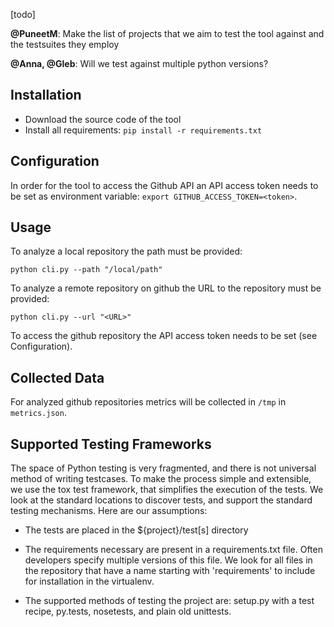 [todo]

__@PuneetM__: Make the list of projects that we aim to test the tool against and the testsuites they employ

__@Anna, @Gleb__: Will we test against multiple python versions?

## Installation

+ Download the source code of the tool
+ Install all requirements: `pip install -r requirements.txt`


## Configuration

In order for the tool to access the Github API an API access token needs to be set as environment variable: `export GITHUB_ACCESS_TOKEN=<token>`.

## Usage

To analyze a local repository the path must be provided:

`python cli.py --path "/local/path"`

To analyze a remote repository on github the URL to the repository must be provided:

`python cli.py --url "<URL>"`

To access the github repository the API access token needs to be set (see Configuration).

## Collected Data

For analyzed github repositories metrics will be collected in `/tmp` in `metrics.json`.

## Supported Testing Frameworks
The space of Python testing is very fragmented, and there is not universal method of writing testcases. To make the process simple and extensible, we use the tox test framework, that simplifies the execution of the tests. We look at the standard locations to discover tests, and support the standard testing mechanisms. Here are our assumptions:

+ The tests are placed in the ${project}/test[s] directory

+ The requirements necessary are present in a requirements.txt file. Often developers specify multiple versions of this file. 	We look for all files in the repository that have a name starting with 'requirements' to include for installation in the virtualenv.

+ The supported methods of testing the project are: setup.py with a test recipe, py.tests, nosetests, and plain old unittests.

